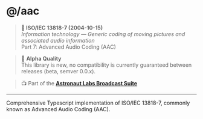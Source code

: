 # @/aac

> **📜 ISO/IEC 13818-7 (2004-10-15)**  
> _Information technology — Generic coding of moving pictures and associated audio information_  
> Part 7: Advanced Audio Coding (AAC)


> 📝 **Alpha Quality**  
> This library is new, no compatibility is currently guaranteed between 
> releases (beta, semver 0.0.x).

> 📺 Part of the [**Astronaut Labs Broadcast Suite**](https://github.com/astronautlabs/broadcast)

---

Comprehensive Typescript implementation of ISO/IEC 13818-7, commonly known as Advanced Audio Coding (AAC).
